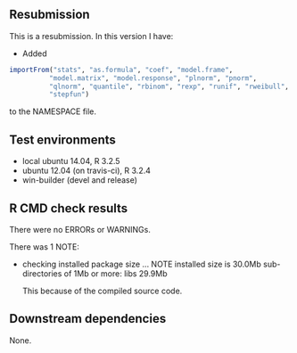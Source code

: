## Resubmission
This is a resubmission. In this version I have:

* Added 
```R 
importFrom("stats", "as.formula", "coef", "model.frame",
          "model.matrix", "model.response", "plnorm", "pnorm",
          "qlnorm", "quantile", "rbinom", "rexp", "runif", "rweibull",
          "stepfun")
```
to the NAMESPACE file.

## Test environments
* local ubuntu 14.04, R 3.2.5
* ubuntu 12.04 (on travis-ci), R 3.2.4
* win-builder (devel and release)

## R CMD check results
There were no ERRORs or WARNINGs.

There was 1 NOTE:

* checking installed package size ... NOTE
  installed size is 30.0Mb
  sub-directories of 1Mb or more:
    libs  29.9Mb 

  This because of the compiled source code.
  
## Downstream dependencies

None.
